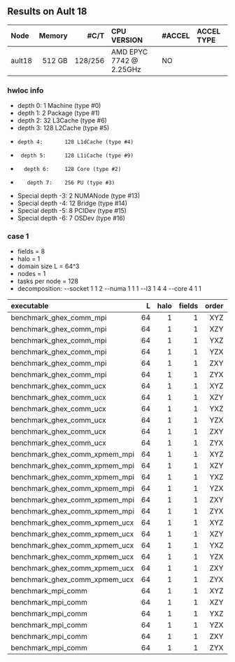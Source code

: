 ## Results on Ault 18

|Node   |Memory |#C/T    |CPU VERSION             | #ACCEL  |ACCEL TYPE|
|:------|------:|-------:|:-----------------------|:--------|:---------|
|ault18 |512 GB |128/256 |AMD EPYC 7742 @ 2.25GHz |NO       |          |

### hwloc info

* depth 0:           1 Machine (type #0)
*  depth 1:          2 Package (type #1)
*   depth 2:         32 L3Cache (type #6)
*    depth 3:        128 L2Cache (type #5)
*     depth 4:       128 L1dCache (type #4)
*      depth 5:      128 L1iCache (type #9)
*       depth 6:     128 Core (type #2)
*        depth 7:    256 PU (type #3)
* Special depth -3:  2 NUMANode (type #13)
* Special depth -4:  12 Bridge (type #14)
* Special depth -5:  8 PCIDev (type #15)
* Special depth -6:  7 OSDev (type #16)

### case 1

* fields = 8
* halo = 1
* domain size L = 64^3
* nodes = 1
* tasks per node = 128
* decomposition: --socket 1 1 2 --numa 1 1 1 --l3 1 4 4 --core 4 1 1

|                    executable |  L | halo | fields | order |           mean | throughput |
|:------------------------------|---:|-----:|-------:|------:|:---------------|:-----------|
|       benchmark_ghex_comm_mpi | 64 |    1 |      1 |   XYZ | 0.000167897762 | 154.620572 |
|       benchmark_ghex_comm_mpi | 64 |    1 |      1 |   XZY | 0.000170886602 | 151.916228 |
|       benchmark_ghex_comm_mpi | 64 |    1 |      1 |   YXZ | 0.000169793498 | 152.894241 |
|       benchmark_ghex_comm_mpi | 64 |    1 |      1 |   YZX | 0.000170130942 | 152.590985 |
|       benchmark_ghex_comm_mpi | 64 |    1 |      1 |   ZXY | 0.000170902794 | 151.901835 |
|       benchmark_ghex_comm_mpi | 64 |    1 |      1 |   ZYX | 0.000170749146 | 152.038523 |
|       benchmark_ghex_comm_ucx | 64 |    1 |      1 |   XYZ | 0.000173698416 | 149.457022 |
|       benchmark_ghex_comm_ucx | 64 |    1 |      1 |   XZY |  0.00017637082 | 147.192421 |
|       benchmark_ghex_comm_ucx | 64 |    1 |      1 |   YXZ | 0.000176192056 | 147.341762 |
|       benchmark_ghex_comm_ucx | 64 |    1 |      1 |   YZX | 0.000172793812 | 150.239454 |
|       benchmark_ghex_comm_ucx | 64 |    1 |      1 |   ZXY | 0.000176188746 |  147.34453 |
|       benchmark_ghex_comm_ucx | 64 |    1 |      1 |   ZYX | 0.000172211958 | 150.747069 |
| benchmark_ghex_comm_xpmem_mpi | 64 |    1 |      1 |   XYZ |    0.000129235 | 200.877843 |
| benchmark_ghex_comm_xpmem_mpi | 64 |    1 |      1 |   XZY |  0.00013044207 | 199.018982 |
| benchmark_ghex_comm_xpmem_mpi | 64 |    1 |      1 |   YXZ | 0.000127895448 | 202.981798 |
| benchmark_ghex_comm_xpmem_mpi | 64 |    1 |      1 |   YZX | 0.000125716676 | 206.499637 |
| benchmark_ghex_comm_xpmem_mpi | 64 |    1 |      1 |   ZXY | 0.000127753444 | 203.207422 |
| benchmark_ghex_comm_xpmem_mpi | 64 |    1 |      1 |   ZYX | 0.000125115748 |  207.49145 |
| benchmark_ghex_comm_xpmem_ucx | 64 |    1 |      1 |   XYZ | 0.000127695586 | 203.299494 |
| benchmark_ghex_comm_xpmem_ucx | 64 |    1 |      1 |   XZY | 0.000135781222 | 191.193212 |
| benchmark_ghex_comm_xpmem_ucx | 64 |    1 |      1 |   YXZ | 0.000133315178 | 194.729875 |
| benchmark_ghex_comm_xpmem_ucx | 64 |    1 |      1 |   YZX | 0.000126754824 | 204.808363 |
| benchmark_ghex_comm_xpmem_ucx | 64 |    1 |      1 |   ZXY | 0.000133946752 | 193.811702 |
| benchmark_ghex_comm_xpmem_ucx | 64 |    1 |      1 |   ZYX | 0.000135182372 | 192.040187 |
|            benchmark_mpi_comm | 64 |    1 |      1 |   XYZ |  0.00018765435 |  138.34184 |
|            benchmark_mpi_comm | 64 |    1 |      1 |   XZY |  0.00019064823 | 136.169363 |
|            benchmark_mpi_comm | 64 |    1 |      1 |   YXZ | 0.000188912746 | 137.420309 |
|            benchmark_mpi_comm | 64 |    1 |      1 |   YZX | 0.000185721866 | 139.781322 |
|            benchmark_mpi_comm | 64 |    1 |      1 |   ZXY |  0.00019020949 | 136.483453 |
|            benchmark_mpi_comm | 64 |    1 |      1 |   ZYX | 0.000190872806 | 136.009149 |
